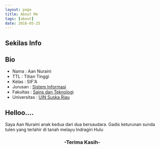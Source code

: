 ```yaml
---
layout: page
title: About Me
tags: [about]
date: 2016-05-25
---
```



## Sekilas Info


## Bio
* Nama          : Aan Nuraini
* TTL           : Titian Tinggi <br>
* Kelas         : SIF'A <br>
* Jurusan       : [Sistem Informasi](http://sif.uin-suska.ac.id/)<br>
* Fakultas      : [Sains dan Teknologi](http://fst.uin-suska.ac.id/)<br>
* Universitas   : [UIN Suska Riau](http://uin-suska.ac.id/)<br>

## Helloo....
Saya Aan Nuraini anak kedua dari dua bersaudara. Gadis keturunan sunda tulen yang terlahir di tanah melayu Indragiri Hulu
    
<center><h3> -Terima Kasih- </h3></center>

